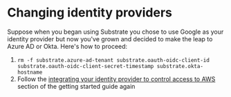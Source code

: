 # Changing identity providers

Suppose when you began using Substrate you chose to use Google as your identity provider but now you've grown and decided to make the leap to Azure AD or Okta. Here's how to proceed:

1. `rm -f substrate.azure-ad-tenant substrate.oauth-oidc-client-id substrate.oauth-oidc-client-secret-timestamp substrate.okta-hostname`
2. Follow the [integrating your identity provider to control access to AWS](https://github.com/src-bin/substrate-manual/blob/main/getting-started/integrating-your-identity-provider/README.md) section of the getting started guide again
